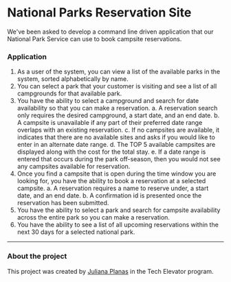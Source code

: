 # National Parks Reservation Site

We've been asked to develop a command line driven application that our National Park Service can use to book campsite reservations.

### Application 

1. As a user of the system, you can view a list of the available parks in the system, sorted alphabetically by name.
2. You can select a park that your customer is visiting and see a list of all campgrounds for that available park.
3. You have the ability to select a campground and search for date availability so that you can make a reservation.
  a. A reservation search only requires the desired campground, a start date, and an end date.
  b. A campsite is unavailable if any part of their preferred date range overlaps with an existing reservation.
  c. If no campsites are available, it indicates that there are no available sites and asks if you would like to enter in an alternate date range.
  d. The TOP 5 available campsites are displayed along with the cost for the total stay.
  e. If a date range is entered that occurs during the park off-season, then you would not see any campsites available for reservation.
4. Once you find a campsite that is open during the time window you are looking for, you have the ability to book a reservation at a selected campsite.
  a. A reservation requires a name to reserve under, a start date, and an end date.
  b. A confirmation id is presented once the reservation has been submitted.
5. You have the ability to select a park and search for campsite availability across the entire park so you can make a reservation.
6. You have the ability to see a list of all upcoming reservations within the next 30 days for a selected national park.

___
### About the project

This project was created by [Juliana Planas](https://github.com/julianaplanas) in the Tech Elevator program.
